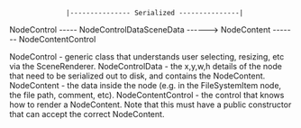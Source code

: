 ﻿
                  |--------------- Serialized ---------------|
                  
NodeControl ----- NodeControlDataSceneData ------> NodeContent ------- NodeContentControl



NodeControl - generic class that understands user selecting, resizing, etc via the SceneRenderer.
NodeControlData - the x,y,w,h details of the node that need to be serialized out to disk, and contains the NodeContent.
NodeContent - the data inside the node (e.g. in the FileSystemItem node, the file path, comment, etc).
NodeContentControl - the control that knows how to render a NodeContent.  Note that this must have a public constructor that can accept the correct NodeContent.

